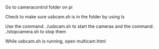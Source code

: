 Go to cameracontrol folder on pi

Check to make sure usbcam.sh is in the folder by using ls

Use the command: ./usbcam.sh to start the cameras and the command: ./stopcamera.sh to stop them

While usbcam.sh is running, open multicam.html 
